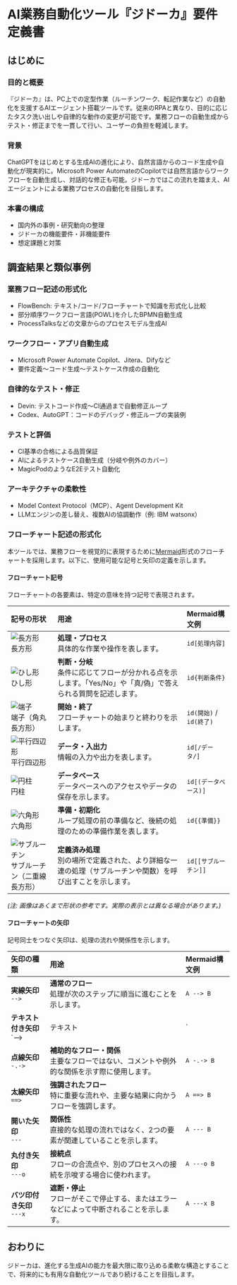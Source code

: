 # AI業務自動化ツール『ジドーカ』要件定義書

## はじめに

### 目的と概要
『ジドーカ』は、PC上での定型作業（ルーチンワーク、転記作業など）の自動化を支援するAIエージェント搭載ツールです。従来のRPAと異なり、目的に応じたタスク洗い出しや自律的な動作の変更が可能です。業務フローの自動生成からテスト・修正までを一貫して行い、ユーザーの負担を軽減します。

### 背景
ChatGPTをはじめとする生成AIの進化により、自然言語からのコード生成や自動化が現実的に。Microsoft Power AutomateのCopilotでは自然言語からワークフローを自動生成し、対話的な修正も可能。ジドーカではこの流れを踏まえ、AIエージェントによる業務プロセスの自動化を目指します。

### 本書の構成
- 国内外の事例・研究動向の整理
- ジドーカの機能要件・非機能要件
- 想定課題と対策

## 調査結果と類似事例

### 業務フロー記述の形式化
- FlowBench: テキスト/コード/フローチャートで知識を形式化し比較
- 部分順序ワークフロー言語(POWL)を介したBPMN自動生成
- ProcessTalksなどの文章からのプロセスモデル生成AI

### ワークフロー・アプリ自動生成
- Microsoft Power Automate Copilot、Jitera、Difyなど
- 要件定義〜コード生成〜テストケース作成の自動化

### 自律的なテスト・修正
- Devin: テストコード作成〜CI通過まで自動修正ループ
- Codex、AutoGPT：コードのデバッグ・修正ループの実装例

### テストと評価
- CI基準の合格による品質保証
- AIによるテストケース自動生成（分岐や例外のカバー）
- MagicPodのようなE2Eテスト自動化

### アーキテクチャの柔軟性
- Model Context Protocol（MCP）、Agent Development Kit
- LLMエンジンの差し替え、複数AIの協調動作（例: IBM watsonx）

### フローチャート記述の形式化
本ツールでは、業務フローを視覚的に表現するために[Mermaid](https://mermaid.js.org/)形式のフローチャートを採用します。以下に、使用可能な記号と矢印の定義を示します。

#### フローチャート記号
フローチャートの各要素は、特定の意味を持つ記号で表現されます。

| 記号の形状 | 用途 | Mermaid構文例 |
| :--- | :--- | :--- |
| ![長方形](https://via.placeholder.com/100x50/FFFFFF/000000?text=長方形) <br> 長方形 | **処理・プロセス**<br>具体的な作業や操作を表します。 | `id[処理内容]` |
| ![ひし形](https://via.placeholder.com/100x50/FFFFFF/000000?text=ひし形) <br> ひし形 | **判断・分岐**<br>条件に応じてフローが分かれる点を示します。「Yes/No」や「真/偽」で答えられる質問を記述します。 | `id{判断条件}` |
| ![端子](https://via.placeholder.com/100x50/FFFFFF/000000?text=端子) <br> 端子（角丸長方形） | **開始・終了**<br>フローチャートの始まりと終わりを示します。 | `id(開始)` / `id(終了)` |
| ![平行四辺形](https://via.placeholder.com/100x50/FFFFFF/000000?text=平行四辺形) <br> 平行四辺形 | **データ・入出力**<br>情報の入力や出力を表します。 | `id[/データ/]` |
| ![円柱](https://via.placeholder.com/80x50/FFFFFF/000000?text=円柱) <br> 円柱 | **データベース**<br>データベースへのアクセスやデータの保存を示します。 | `id[(データベース)]` |
| ![六角形](https://via.placeholder.com/100x50/FFFFFF/000000?text=六角形) <br> 六角形 | **準備・初期化**<br>ループ処理の前の準備など、後続の処理のための準備作業を表します。 | `id{{準備}}` |
| ![サブルーチン](https://via.placeholder.com/100x50/FFFFFF/000000?text=サブルーチン) <br> サブルーチン（二重線長方形） | **定義済み処理**<br>別の場所で定義された、より詳細な一連の処理（サブルーチンや関数）を呼び出すことを示します。 | `id[[サブルーチン]]` |

*(注: 画像はあくまで形状の参考です。実際の表示とは異なる場合があります。)*

#### フローチャートの矢印
記号同士をつなぐ矢印は、処理の流れや関係性を示します。

| 矢印の種類 | 用途 | Mermaid構文例 |
| :--- | :--- | :--- |
| **実線矢印**<br> `-->` | **通常のフロー**<br>処理が次のステップに順当に進むことを示します。 | `A --> B` |
| **テキスト付き矢印**<br> `-->|テキスト|` | **条件付きフロー**<br>分岐の後の流れなど、特定の条件を満たした場合のフローを示します。 | `A -->|Yes| B` |
| **点線矢印**<br> `-.->` | **補助的なフロー・関係**<br>主要なフローではない、コメントや例外的な関係を示す際に使用します。 | `A -.-> B` |
| **太線矢印**<br> `==>` | **強調されたフロー**<br>特に重要な流れや、主要な結果に向かうフローを強調します。 | `A ==> B` |
| **開いた矢印**<br> `---` | **関係性**<br>直接的な処理の流れではなく、2つの要素が関連していることを示します。 | `A --- B` |
| **丸付き矢印**<br> `---o` | **接続点**<br>フローの合流点や、別のプロセスへの接続を示唆する場合に使われます。 | `A ---o B` |
| **バツ印付き矢印**<br> `---x` | **遮断・停止**<br>フローがそこで停止する、またはエラーなどによって中断されることを示します。 | `A ---x B` |

## おわりに
ジドーカは、進化する生成AIの能力を最大限に取り込める柔軟な構造とすることで、将来的にも有用な自動化ツールであり続けることを目指します。
